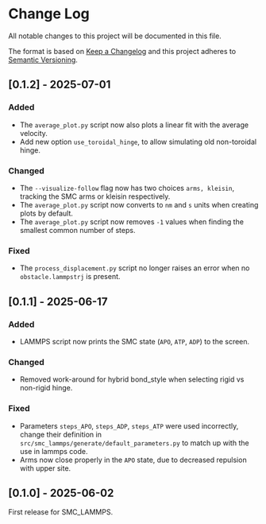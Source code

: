 # Change Log

All notable changes to this project will be documented in this file.

The format is based on [Keep a Changelog](http://keepachangelog.com/)
and this project adheres to [Semantic Versioning](http://semver.org/).

## [0.1.2] - 2025-07-01

### Added

- The `average_plot.py` script now also plots a linear fit with the average velocity.
- Add new option `use_toroidal_hinge`, to allow simulating old non-toroidal hinge.

### Changed

- The `--visualize-follow` flag now has two choices `arms, kleisin`, tracking the SMC arms or kleisin respectively.
- The `average_plot.py` script now converts to `nm` and `s` units when creating plots by default.
- The `average_plot.py` script now removes `-1` values when finding the smallest common number of steps.

### Fixed

- The `process_displacement.py` script no longer raises an error when no `obstacle.lammpstrj` is present.

## [0.1.1] - 2025-06-17

### Added

- LAMMPS script now prints the SMC state (`APO`, `ATP`, `ADP`) to the screen.

### Changed

- Removed work-around for hybrid bond_style when selecting rigid vs non-rigid hinge.

### Fixed

- Parameters `steps_APO`, `steps_ADP`, `steps_ATP` were used incorrectly, change their definition
  in `src/smc_lammps/generate/default_parameters.py` to match up with the use in lammps code.
- Arms now close properly in the `APO` state, due to decreased repulsion with upper site.

## [0.1.0] - 2025-06-02

First release for SMC_LAMMPS.
